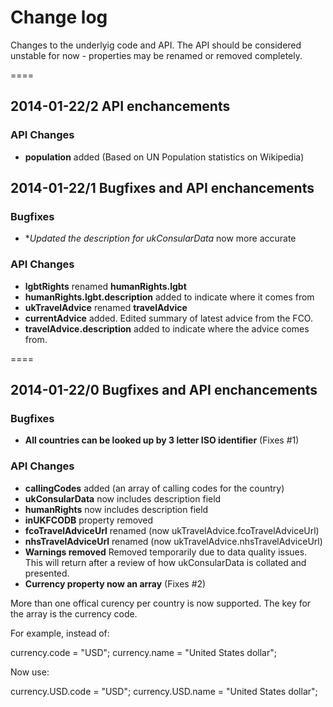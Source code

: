 # Change log

Changes to the underlyig code and API. The API should be considered unstable for now - properties may be renamed or removed completely.

====

## 2014-01-22/2 API enchancements

### API Changes

- **population** added (Based on UN Population statistics on Wikipedia)

## 2014-01-22/1 Bugfixes and API enchancements

### Bugfixes

- **Updated the description for ukConsularData* now more accurate

### API Changes

- **lgbtRights** renamed **humanRights.lgbt**
- **humanRights.lgbt.description** added to indicate where it comes from
- **ukTravelAdvice** renamed **travelAdvice**
- **currentAdvice** added. Edited summary of latest advice from the FCO.
- **travelAdvice.description** added to indicate where the advice comes from.

====

## 2014-01-22/0 Bugfixes and API enchancements

### Bugfixes

- **All countries can be looked up by 3 letter ISO identifier** (Fixes #1)

### API Changes

- **callingCodes** added (an array of calling codes for the country)
- **ukConsularData** now includes description field
- **humanRights** now includes description field
- **inUKFCODB** property removed
- **fcoTravelAdviceUrl** renamed (now ukTravelAdvice.fcoTravelAdviceUrl)
- **nhsTravelAdviceUrl** renamed (now ukTravelAdvice.nhsTravelAdviceUrl)
- **Warnings removed** Removed temporarily due to data quality issues. This will return after a review of how ukConsularData is collated and presented.
- **Currency property now an array** (Fixes #2)

More than one offical curency per country is now supported. The key for the array is the currency code.

For example, instead of:

currency.code = "USD";
currency.name = "United States dollar";

Now use:

currency.USD.code = "USD";
currency.USD.name = "United States dollar";